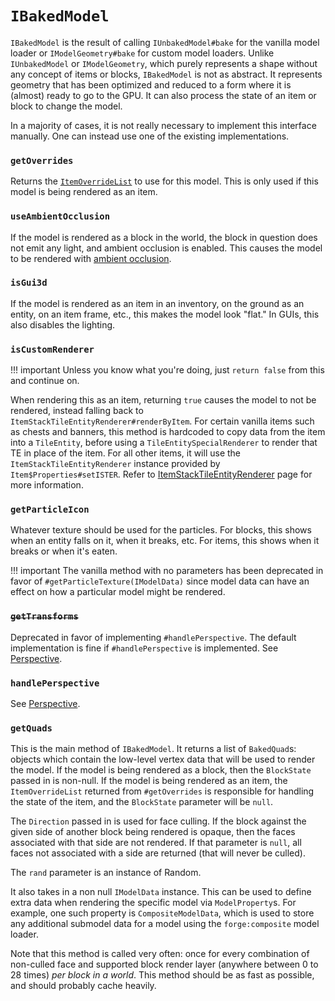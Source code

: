 `IBakedModel`
=============

`IBakedModel` is the result of calling `IUnbakedModel#bake` for the vanilla model loader or `IModelGeometry#bake` for custom model loaders. Unlike `IUnbakedModel` or `IModelGeometry`, which purely represents a shape without any concept of items or blocks, `IBakedModel` is not as abstract. It represents geometry that has been optimized and reduced to a form where it is (almost) ready to go to the GPU. It can also process the state of an item or block to change the model.

In a majority of cases, it is not really necessary to implement this interface manually. One can instead use one of the existing implementations.

### `getOverrides`

Returns the [`ItemOverrideList`][overrides] to use for this model. This is only used if this model is being rendered as an item.

### `useAmbientOcclusion`

If the model is rendered as a block in the world, the block in question does not emit any light, and ambient occlusion is enabled. This causes the model to be rendered with [ambient occlusion](ambocc).

### `isGui3d`

If the model is rendered as an item in an inventory, on the ground as an entity, on an item frame, etc., this makes the model look "flat." In GUIs, this also disables the lighting.

### `isCustomRenderer`

!!! important
    Unless you know what you're doing, just `return false` from this and continue on.

When rendering this as an item, returning `true` causes the model to not be rendered, instead falling back to `ItemStackTileEntityRenderer#renderByItem`. For certain vanilla items such as chests and banners, this method is hardcoded to copy data from the item into a `TileEntity`, before using a `TileEntitySpecialRenderer` to render that TE in place of the item. For all other items, it will use the `ItemStackTileEntityRenderer` instance provided by `Item$Properties#setISTER`. Refer to [ItemStackTileEntityRenderer][ister] page for more information.

### `getParticleIcon`

Whatever texture should be used for the particles. For blocks, this shows when an entity falls on it, when it breaks, etc. For items, this shows when it breaks or when it's eaten.

!!! important
    The vanilla method with no parameters has been deprecated in favor of `#getParticleTexture(IModelData)` since model data can have an effect on how a particular model might be rendered.

### <s>`getTransforms`</s>

Deprecated in favor of implementing `#handlePerspective`. The default implementation is fine if `#handlePerspective` is implemented. See [Perspective][perspective].

### `handlePerspective`

See [Perspective][perspective].

### `getQuads`

This is the main method of `IBakedModel`. It returns a list of `BakedQuad`s: objects which contain the low-level vertex data that will be used to render the model. If the model is being rendered as a block, then the `BlockState` passed in is non-null. If the model is being rendered as an item, the `ItemOverrideList` returned from `#getOverrides` is responsible for handling the state of the item, and the `BlockState` parameter will be `null`.

The `Direction` passed in is used for face culling. If the block against the given side of another block being rendered is opaque, then the faces associated with that side are not rendered. If that parameter is `null`, all faces not associated with a side are returned (that will never be culled).

The `rand` parameter is an instance of Random.

It also takes in a non null `IModelData` instance. This can be used to define extra data when rendering the specific model via `ModelProperty`s. For example, one such property is `CompositeModelData`, which is used to store any additional submodel data for a model using the `forge:composite` model loader.

Note that this method is called very often: once for every combination of non-culled face and supported block render layer (anywhere between 0 to 28 times) *per block in a world*. This method should be as fast as possible, and should probably cache heavily.

[overrides]: itemoverridelist.md
[ambocc]: https://en.wikipedia.org/wiki/Ambient_occlusion
[ister]: ../../렌더링/ister.md
[perspective]: perspective.md
